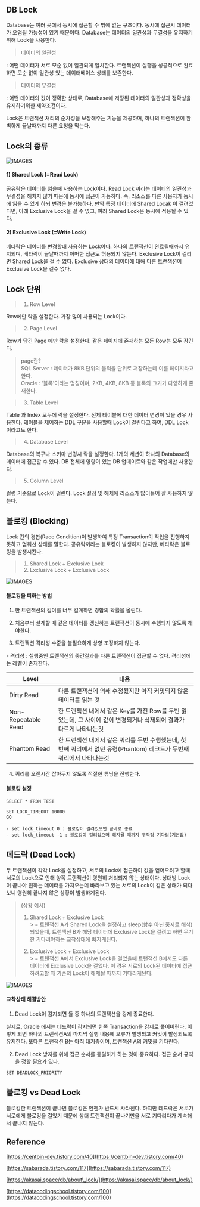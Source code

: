 ## DB Lock

Database는 여러 곳에서 동시에 접근할 수 밖에 없는 구조이다. 동시에 접근시 데이터가 오염될 가능성이 있기 때문이다. Database는 데이터의 일관성과 무결성을 유지하기 위해 Lock을 사용한다.

> 데이터의 일관성

: 어떤 데이터가 서로 모순 없이 일관되게 일치한다. 트랜잭션이 실행을 성공적으로 완료하면 모순 없이 일관성 있는 데이터베이스 상태를 보존한다.

> 데이터의 무결성

: 어떤 데이터의 값이 정확한 상태로, Database에 저장된 데이터의 일관성과 정확성을 유지하기위한 제약조건이다.

Lock은 트랜잭션 처리의 순차성을 보장해주는 기능을 제공하며, 하나의 트랜잭션이 완벽하게 끝날때까지 다른 요청을 막는다.

## Lock의 종류

![IMAGES](../images/Lock1.png)

#### 1) Shared Lock (=Read Lock)

공유락은 데이터를 읽을때 사용하는 Lock이다. Read Lock 끼리는 데이터의 일관성과 무결성을 해치지 않기 때문에 동시에 접근이 가능하다. 즉, 리소스를 다른 사용자가 동시에 읽을 수 있게 하되 변경은 불가능하다. 만약 특정 데이터에 Shared Locak 이 걸려있다면, 아래 Exclusive Lock을 걸 수 없고, 여러 Shared Lock은 동시에 적용될 수 있다.

#### 2) Exclusive Lock (=Write Lock)

베타락은 데이터를 변경할대 사용하는 Lock이다. 하나의 트랜잭션이 완료될때까지 유지되며, 베타락이 끝날때까지 어떠한 접근도 허용되지 않는다. Exclusive Lock이 걸리면 Shared Lock을 걸 수 없다. Exclusive 상태의 데이터에 대해 다른 트랜잭션이 Exclusive Lock을 걸수 없다.

## Lock 단위

> 1) Row Level

Row에만 락을 설정한다. 가장 많이 사용되는 Lock이다.

> 2) Page Level

Row가 담긴 Page 에만 락을 설정한다. 같은 페이지에 존재하는 모든 Row는 모두 잠긴다.

> page란?  
> SQL Server : 데이터가 8KB 단위의 블럭을 단위로 저장하는데 이를 페이지라고 한다.  
> Oracle : '블록'이라는 명칭이며, 2KB, 4KB, 8KB 등 블록의 크기가 다양하게 존재한다.

> 3) Table Level 

Table 과 Index 모두에 락을 설정한다. 전체 테이블에 대한 데이터 변경이 있을 경우 사용한다. 테이블을 제어하는 DDL 구문을 사용할때 Lock이 걸린다고 하여, DDL Lock 이라고도 한다.

> 4) Database Level

Database의 복구나 스키마 변경시 락을 설정한다. 1개의 세션이 하나의 Database의 데이터에 접근할 수 있다. DB 전체에 영향이 있는 DB 업데이트와 같은 작업에만 사용한다.

> 5) Column Level

컬럼 기준으로 Lock이 걸린다. Lock 설정 및 해제에 리소스가 많이들어 잘 사용하지 않는다.

## 블로킹 (Blocking)

Lock 간의 경합(Race Condition)이 발생하여 특정 Transaction이 작업을 진행하지 못하고 멈춰선 상태를 말한다. 공유락끼리는 블로킹이 발생하지 않지만, 베타락은 블로킹을 발생시킨다.

> 1) Shared Lock + Exclusive Lock
> 2) Exclusive Lock + Exclusive Lock

![IMAGES](../images/Lock2.png)

#### 블로킹을 피하는 방법

1) 한 트랜잭션의 길이를 너무 길게하면 경합의 확률을 올린다.

2) 처음부터 설계할 때 같은 데이터를 갱신하는 트랜잭션이 동시에 수행되지 않도록 해야한다.

3) 트랜잭션 격리성 수준을 불필요하게 상향 조정하지 않는다.

\- 격리성 : 실행중인 트랜잭션의 중간결과를 다른 트랜잭션이 접근할 수 없다. 격리성에는 레벨이 존재한다.

| Level | 내용 |
| --- | --- |
| Dirty Read | 다른 트랜잭션에 의해 수정됬지만 아직 커밋되지 않은 데이터를 읽는 것 |
| Non-Repeatable Read | 한 트랜잭션 내에서 같은 Key를 가진 Row를 두번 읽었는데, 그 사이에 값이 변경되거나 삭제되어 결과가 다르게 나타나는것  |
| Phantom Read | 한 트랜잭션 내에서 같은 쿼리를 두번 수행했는데, 첫번째 쿼리에서 없던 유령(Phantom) 레코드가 두번째 쿼리에서 나타나는것 |

4) 쿼리를 오랜시간 잡아두지 않도록 적절한 튜닝을 진행한다.

#### 블로킹 설정

```
SELECT * FROM TEST

SET LOCK_TIMEOUT 10000
GO

- set lock_timeout 0 : 블로킹이 걸려있으면 곧바로 종료
- set lock_timeout -1 : 블로킹이 걸려있으며 해지될 때까지 무작정 기다림(기본값)
```

## 데드락 (Dead Lock)

두 트랜잭션이 각각 Lock을 설정하고, 서로의 Lock에 접근하여 값을 얻어오려고 할때 서로의 Lock으로 인해 양쪽 트랜잭션이 영원히 처리되지 않는 상태이다. 상대방 Lock이 끝나야 원하는 데이터를 가져오는데 바라보고 있는 서로의 Lock이 같은 상태가 되다보니 영원히 끝나지 않은 상황이 발생하게된다.

> (상황 예시)
> 1) Shared Lock + Exclusive Lock  
     > \= 트랜잭션 A가 Shared Lock을 설정하고 sleep(함수 아닌 중지로 해석) 되었을때, 트랜잭션 B가 해당 데이터에 Exclusive Lock을 걸려고 하면 무기한 기다려야하는 교착상태에 빠지게된다. 
>
> 2) Exclusive Lock + Exclusive Lock  
     > \= 트랜잭션 A에서 Exclusive Lock을 걸었을때 트랜잭션 B에서도 다른 데이터에 Exclusive Lock을 걸었다. 이 경우 서로의 Lock된 데이터에 접근하려고할 때 기존의 Lock이 해제될 때까지 기다리게된다.

![IMAGES](../images/Lock3.png)

#### 교착상태 해결방안

1) Dead Lock이 감지되면 둘 중 하나의 트랜잭션을 강제 종료한다.

실제로, Oracle 에서는 데드락이 감지되면 한쪽 Transaction을 강제로 풀어버린다. 이렇게 되면 하나의 트랜잭션A의 마지막 실행 내용에 오류가 발생되고 커밋이 발생되도록 유지한다. 또다른 트랜잭션 B는 아직 대기중이며, 트랜잭션 A의 커밋을 기다린다.

2) Dead Lock 방지를 위해 접근 순서를 동일하게 하는 것이 중요하다. 접근 순서 규칙을 정할 필요가 있다.

```
SET DEADLOCK_PRIORITY
```

## 블로킹 vs Dead Lock

블로킹한 트랜잭션이 끝나면 블로킹은 언젠가 반드시 사라진다. 하지만 데드락은 서로가 서로에게 블로킹을 걸었기 때문에
상대 트랜잭션이 끝나기만을 서로 기다리다가 계속해서 끝나지 않는다.

## Reference

[https://centbin-dev.tistory.com/40](https://centbin-dev.tistory.com/40)

[https://sabarada.tistory.com/117](https://sabarada.tistory.com/117)

[https://akasai.space/db/about\_lock/](https://akasai.space/db/about_lock/)

[https://datacodingschool.tistory.com/100](https://datacodingschool.tistory.com/100)